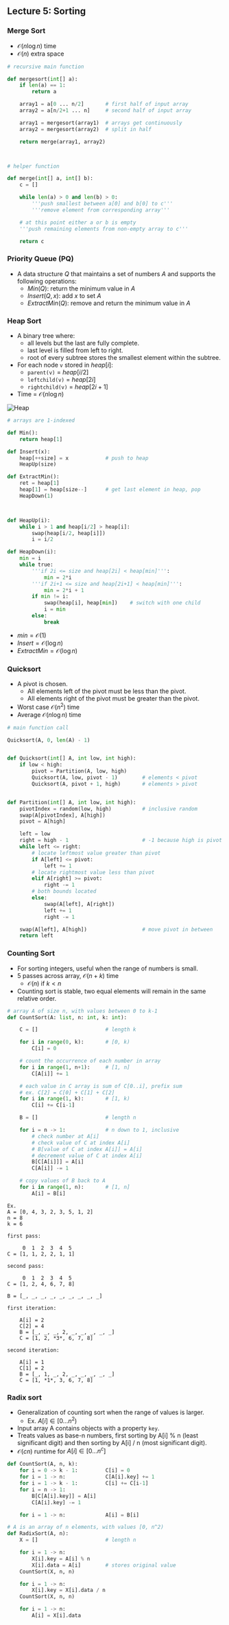 ## Lecture 5: Sorting

### Merge Sort
- $\mathcal{O}(n \log n)$ time
- $\mathcal{O}(n)$ extra space
```py
# recursive main function

def mergesort(int[] a):
    if len(a) == 1:
        return a

    array1 = a[0 ... n/2]       # first half of input array
    array2 = a[n/2+1 ... n]     # second half of input array

    array1 = mergesort(array1)  # arrays get continuously
    array2 = mergesort(array2)  # split in half

    return merge(array1, array2)



# helper function

def merge(int[] a, int[] b):
    c = []

    while len(a) > 0 and len(b) > 0:
        '''push smallest between a[0] and b[0] to c'''
        '''remove element from corresponding array'''

    # at this point either a or b is empty
    '''push remaining elements from non-empty array to c'''

    return c
```

### Priority Queue (PQ)
- A data structure $Q$ that maintains a set of numbers $A$ and supports the following operations:
    - $Min(Q)$: return the minimum value in $A$
    - $Insert(Q, x)$: add $x$ to set $A$
    - $ExtractMin(Q)$: remove and return the minimum value in $A$

### Heap Sort
- A binary tree where:
    - all levels but the last are fully complete.
    - last level is filled from left to right.
    - root of every subtree stores the smallest element within the subtree.
- For each node `v` stored in $heap[i]$:
    - `parent(v)` = $heap[i/2]$
    - `leftchild(v)` = $heap[2i]$
    - `rightchild(v)` = $heap[2i+1]$
- Time = $\mathcal{O}(n \log n)$

![Heap](../img/heap.png)

```py
# arrays are 1-indexed

def Min():
    return heap[1]

def Insert(x):
    heap[++size] = x            # push to heap
    HeapUp(size)

def ExtractMin():
    ret = heap[1]
    heap[1] = heap[size--]      # get last element in heap, pop
    HeapDown(1)



def HeapUp(i):
    while i > 1 and heap[i/2] > heap[i]:
        swap(heap[i/2, heap[i]])
        i = i/2

def HeapDown(i):
    min = i
    while true:
        '''if 2i <= size and heap[2i] < heap[min]''':
            min = 2*i
        '''if 2i+1 <= size and heap[2i+1] < heap[min]''':
            min = 2*i + 1
        if min != i:
            swap(heap[i], heap[min])    # switch with one child
            i = min
        else:
            break


```
- $min = \mathcal{O}(1)$
- $Insert = \mathcal{O}(\log n)$
- $ExtractMin = \mathcal{O}(\log n)$

### Quicksort
- A pivot is chosen.
    - All elements left of the pivot must be less than the pivot.
    - All elements right of the pivot must be greater than the pivot.
- Worst case $\mathcal{O}(n^2)$ time
- Average $\mathcal{O}(n \log n)$ time
```py
# main function call

Quicksort(A, 0, len(A) - 1)


def Quicksort(int[] A, int low, int high):
    if low < high:
        pivot = Partition(A, low, high)
        Quicksort(A, low, pivot - 1)        # elements < pivot
        Quicksort(A, pivot + 1, high)       # elements > pivot


def Partition(int[] A, int low, int high):
    pivotIndex = random(low, high)          # inclusive random
    swap(A[pivotIndex], A[high])
    pivot = A[high]

    left = low
    right = high - 1                        # -1 because high is pivot
    while left <= right:
        # locate leftmost value greater than pivot
        if A[left] <= pivot:
            left += 1
        # locate rightmost value less than pivot
        elif A[right] >= pivot:
            right -= 1
        # both bounds located
        else:
            swap(A[left], A[right])
            left += 1
            right -= 1

    swap(A[left], A[high])                  # move pivot in between
    return left
```

### Counting Sort
- For sorting integers, useful when the range of numbers is small.
- 5 passes across array, $\mathcal{O}(n + k)$ time
    - $\mathcal{O}(n)$ if $k < n$
- Counting sort is stable, two equal elements will remain in the same relative order.
```py
# array A of size n, with values between 0 to k-1
def CountSort(A: list, n: int, k: int):

    C = []                      # length k

    for i in range(0, k):       # [0, k)
        C[i] = 0

    # count the occurrence of each number in array
    for i in range(1, n+1):     # [1, n]
        C[A[i]] += 1

    # each value in C array is sum of C[0..i], prefix sum
    # ex. C[2] = C[0] + C[1] + C[2]
    for i in range(1, k):       # [1, k)
        C[i] += C[i-1]

    B = []                      # length n

    for i = n -> 1:             # n down to 1, inclusive
        # check number at A[i]
        # check value of C at index A[i]
        # B[value of C at index A[i]] = A[i]
        # decrement value of C at index A[i]
        B[C[A[i]]] = A[i]
        C[A[i]] -= 1

    # copy values of B back to A
    for i in range(1, n):       # [1, n]
        A[i] = B[i]
```

```
Ex.
A = [0, 4, 3, 2, 3, 5, 1, 2]
n = 8
k = 6

first pass:

     0  1  2  3  4  5
C = [1, 1, 2, 2, 1, 1]

second pass:

     0  1  2  3  4  5
C = [1, 2, 4, 6, 7, 8]

B = [_, _, _, _, _, _, _, _, _]

first iteration:

    A[i] = 2
    C[2] = 4
    B = [_, _, _, 2, _, _, _, _, _]
    C = [1, 2, *3*, 6, 7, 8]

second iteration:

    A[i] = 1
    C[1] = 2
    B = [_, 1, _, 2, _, _, _, _, _]
    C = [1, *1*, 3, 6, 7, 8]
```

### Radix sort
- Generalization of counting sort when the range of values is larger.
    - Ex. $A[i] \in [0...n^2)$
- Input array A contains objects with a property `key`.
- Treats values as base-n numbers, first sorting by A[i] % n (least significant digit) and then sorting by A[i] / n (most significant digit).
- $\mathcal{O}(cn)$ runtime for $A[i] \in [0...n^c]$

```py
def CountSort(A, n, k):
    for i = 0 -> k - 1:         C[i] = 0
    for i = 1 -> n:             C[A[i].key] += 1
    for i = 1 -> k - 1:         C[i] += C[i-1]
    for i = n -> 1:
        B[C[A[i].key]] = A[i]
        C[A[i].key] -= 1

    for i = 1 -> n:             A[i] = B[i]

# A is an array of n elements, with values [0, n^2)
def RadixSort(A, n):
    X = []                      # length n

    for i = 1 -> n:
        X[i].key = A[i] % n
        X[i].data = A[i]        # stores original value
    CountSort(X, n, n)

    for i = 1 -> n:
        X[i].key = X[i].data / n
    CountSort(X, n, n)

    for i = 1 -> n:
        A[i] = X[i].data
```